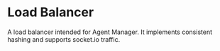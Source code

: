 # Load Balancer

A load balancer intended for Agent Manager. It implements consistent hashing and supports socket.io traffic.